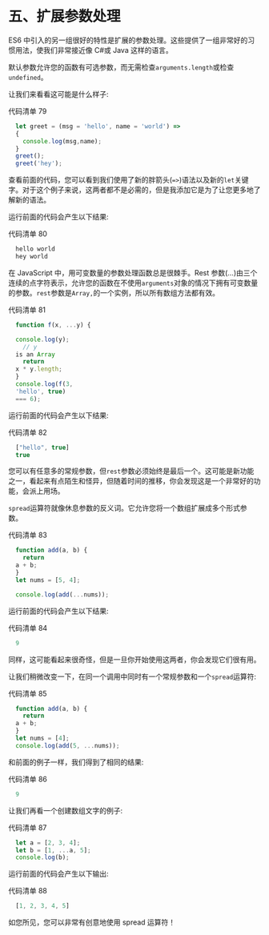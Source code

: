 # 五、扩展参数处理

ES6 中引入的另一组很好的特性是扩展的参数处理。这些提供了一组非常好的习惯用法，使我们非常接近像 C#或 Java 这样的语言。

默认参数允许您的函数有可选参数，而无需检查`arguments.length`或检查`undefined`。

让我们来看看这可能是什么样子:

代码清单 79

```js
  let greet = (msg = 'hello', name = 'world') =>
  {
    console.log(msg,name);
  }
  greet();
  greet('hey');

```

查看前面的代码，您可以看到我们使用了新的胖箭头(`=>`)语法以及新的`let`关键字。对于这个例子来说，这两者都不是必需的，但是我添加它是为了让您更多地了解新的语法。

运行前面的代码会产生以下结果:

代码清单 80

```js
  hello world
  hey world 

```

在 JavaScript 中，用可变数量的参数处理函数总是很棘手。Rest 参数(…)由三个连续的点字符表示，允许您的函数在不使用`arguments`对象的情况下拥有可变数量的参数。`rest`参数是`Array,`的一个实例，所以所有数组方法都有效。

代码清单 81

```js
  function f(x, ...y) {

  console.log(y);
    // y
  is an Array
    return
  x * y.length;
  }
  console.log(f(3,
  'hello', true)
  === 6);

```

运行前面的代码会产生以下结果:

代码清单 82

```js
  ["hello", true]
  true 

```

您可以有任意多的常规参数，但`rest`参数必须始终是最后一个。这可能是新功能之一，看起来有点陌生和怪异，但随着时间的推移，你会发现这是一个非常好的功能，会派上用场。

`spread`运算符就像休息参数的反义词。它允许您将一个数组扩展成多个形式参数。

代码清单 83

```js
  function add(a, b) {
    return
  a + b;
  }
  let nums = [5, 4];

  console.log(add(...nums));

```

运行前面的代码会产生以下结果:

代码清单 84

```js
  9 

```

同样，这可能看起来很奇怪，但是一旦你开始使用这两者，你会发现它们很有用。

让我们稍微改变一下，在同一个调用中同时有一个常规参数和一个`spread`运算符:

代码清单 85

```js
  function add(a, b) {
    return
  a + b;
  }
  let nums = [4];
  console.log(add(5, ...nums));

```

和前面的例子一样，我们得到了相同的结果:

代码清单 86

```js
  9 

```

让我们再看一个创建数组文字的例子:

代码清单 87

```js
  let a = [2, 3, 4];
  let b = [1, ...a, 5];
  console.log(b);

```

运行前面的代码会产生以下输出:

代码清单 88

```js
  [1, 2, 3, 4, 5] 

```

如您所见，您可以非常有创意地使用 spread 运算符！